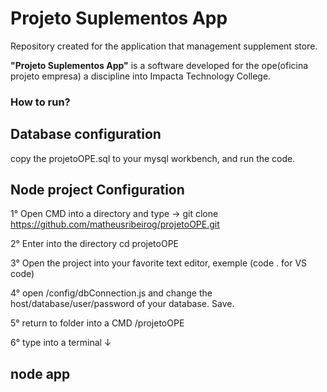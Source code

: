 # Projeto Suplementos App 
Repository created for the application that management supplement store.

**"Projeto Suplementos App"** is a software developed for the ope(oficina projeto empresa) a discipline into Impacta Technology College.

### How to run?

## Database configuration
copy the projetoOPE.sql to your mysql workbench, and run the code.

## Node project Configuration
1° Open CMD into a directory and type -> git clone https://github.com/matheusribeirog/projetoOPE.git

2° Enter into the directory cd projetoOPE

3° Open the project into your favorite text editor, exemple (code . for VS code)

4° open /config/dbConnection.js  and change the host/database/user/password of your database. Save.

5° return to folder into a CMD /projetoOPE

6° type into a terminal ↓
## node app 
